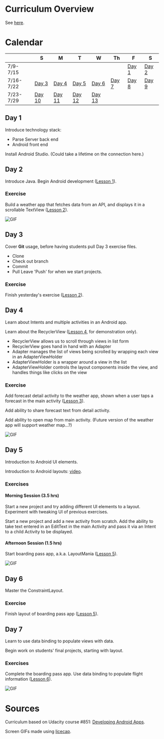 # Curriculum Overview
See [here](https://docs.google.com/presentation/d/1E2hq97nSFSaDG1SsOIY46O3nBSzaPpFMgRny_pWwCO8/edit?usp=sharing).

# Calendar
|          | S      | M      | T      | W      | Th     | F      | S      |
|----------|--------|--------|--------|--------|--------|--------|--------|
|7/9-7/15  |        |        |        |        |        | [Day 1](#day-1)  | [Day 2](#day-2)  |
|7/16-7/22 | [Day 3](#day-3)  | [Day 4](#day-4)  | [Day 5](#day-5)  | [Day 6](#day-6)  | [Day 7](#day-7)  | [Day 8](#day-8)  | [Day 9](#day-9)  |
|7/23-7/29 | [Day 10](#day-10) | [Day 11](#day-11) | [Day 12](#day-12) | [Day 13](#day-13) |        |        |        |

## Day 1
Introduce technology stack:
  - Parse Server back end
  - Android front end

Install Android Studio. (Could take a lifetime on the connection here.)

## Day 2
Introduce Java. Begin Android development ([Lesson 1](https://github.com/mog96/code-for-palestine-2017_y3-gaza/tree/master/Lessons/Lesson01-ScrollView-Demo)).

### Exercise
Build a weather app that fetches data from an API, and displays it in a scrollable TextView ([Lesson 2](https://github.com/mog96/code-for-palestine-2017_y3-gaza/tree/master/Lessons/Lesson02-Weather-App-Using-ScrollView)).

![GIF](https://github.com/mog96/code-for-palestine-2017_y3-gaza/blob/master/GIFs/lesson02_weather-app-with-scrollview.gif)

## Day 3
Cover **Git** usage, before having students pull Day 3 exercise files.
- Clone
- Check out branch
- Commit
- Pull
Leave 'Push' for when we start projects.

### Exercise
Finish yesterday's exercise ([Lesson 2](https://github.com/mog96/code-for-palestine-2017_y3-gaza/tree/master/Lessons/Lesson02-Weather-App-Using-ScrollView)).

## Day 4
Learn about Intents and multiple activities in an Android app.

Learn about the RecyclerView ([Lesson 4](https://github.com/mog96/code-for-palestine-2017_y3-gaza/tree/master/Lessons/Lesson04-Weather-App-Using-RecyclerView), for demonstration only).
- RecyclerView allows us to scroll through views in list form
- RecyclerView goes hand in hand with an Adapter
- Adapter manages the list of views being scrolled by wrapping each view in an AdapterViewHolder
- AdapterViewHolder is a wrapper around a view in the list
- AdapterViewHolder controls the layout components inside the view, and handles things like clicks on the view

### Exercise
Add forecast detail activity to the weather app, shown when a user taps a forecast in the main activity ([Lesson 3](https://github.com/mog96/code-for-palestine-2017_y3-gaza/tree/master/Lessons/Lesson03-Weather-App-With-Detail-Activity)).

Add ability to share forecast text from detail activity.

Add ability to open map from main activity. (Future version of the weather app will support weather map...?)

![GIF](https://github.com/mog96/code-for-palestine-2017_y3-gaza/blob/master/GIFs/lesson03_weather-app-with-detail-map-share.gif)

## Day 5
Introduction to Android UI elements.

Introduction to Android layouts: [video](https://youtu.be/8agCiQzDZys?t=1m18s).

### Exercises
#### Morning Session (3.5 hrs)
Start a new project and try adding different UI elements to a layout. Experiment with tweaking UI of previous exercises.

Start a new project and add a new activity from scratch. Add the ability to take text entered in an EditText in the main Activity and pass it via an Intent to a child Activity to be displayed.

#### Afternoon Session (1.5 hrs)
Start boarding pass app, a.k.a. LayoutMania ([Lesson 5](https://github.com/mog96/code-for-palestine-2017_y3-gaza/tree/master/Lessons/Lesson05-Boarding-Pass-App-With-ConstraintLayout)).

![GIF](https://github.com/mog96/code-for-palestine-2017_y3-gaza/blob/master/GIFs/lesson05_boarding-pass-app-with-constraintlayout.gif)

## Day 6
Master the ConstraintLayout.

### Exercise
Finish layout of boarding pass app ([Lesson 5](https://github.com/mog96/code-for-palestine-2017_y3-gaza/tree/master/Lessons/Lesson05-Boarding-Pass-App-With-ConstraintLayout)).

## Day 7
Learn to use data binding to populate views with data.

Begin work on students' final projects, starting with layout.

### Exercises
Complete the boarding pass app. Use data binding to populate flight information ([Lesson 6](https://github.com/mog96/code-for-palestine-2017_y3-gaza/tree/master/Lessons/Lesson06-Boarding-Pass-App-With-Data-Binding)).

![GIF](https://github.com/mog96/code-for-palestine-2017_y3-gaza/blob/master/GIFs/lesson06_boarding-pass-app-with-data-binding.gif)

# Sources
Curriculum based on Udacity course #851: [Developing Android Apps](https://classroom.udacity.com/courses/ud851).

Screen GIFs made using [licecap](https://www.cockos.com/licecap/).
